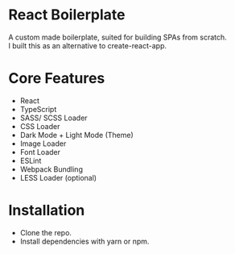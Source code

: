 # React Boilerplate

A custom made boilerplate, suited for building SPAs from scratch.\
I built this as an alternative to create-react-app.

# Core Features

- React
- TypeScript
- SASS/ SCSS Loader
- CSS Loader
- Dark Mode + Light Mode (Theme)
- Image Loader
- Font Loader
- ESLint
- Webpack Bundling
- LESS Loader (optional)

# Installation

- Clone the repo.
- Install dependencies with yarn or npm.
